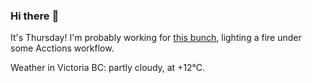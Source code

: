 ### Hi there :wave:

It's Thursday! I'm probably working for [this bunch](https://github.com/kohofinancial), lighting a fire under some Acctions workflow.

Weather in Victoria BC: partly cloudy, at +12°C.
